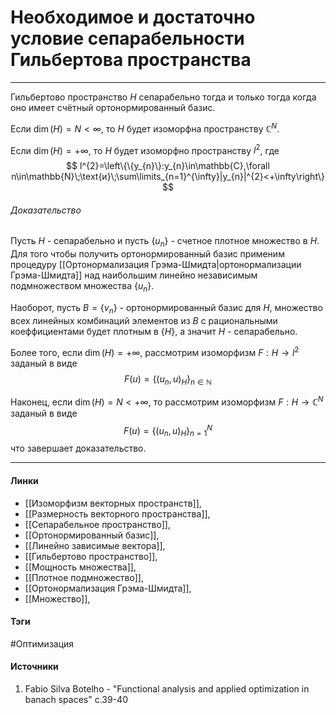 # Необходимое и достаточно условие сепарабельности Гильбертова пространства
***
Гильбертово пространство $H$ сепарабельно тогда и только тогда когда оно имеет счётный ортонормированный базис. 

Если $\dim(H)=N<\infty$, то $H$ будет изоморфна пространству $\mathbb{C}^{N}$.

Если $\dim(H)=+\infty$, то $H$ будет изоморфно пространству $l^{2}$, где
$$
l^{2}=\left\{\{y_{n}\}:y_{n}\in\mathbb{C},\forall n\in\mathbb{N}\;\text{и}\;\sum\limits_{n=1}^{\infty}|y_{n}|^{2}<+\infty\right\}
$$
###### Доказательство
Пусть $H$ - сепарабельно и пусть $\{u_{n}\}$ - счетное плотное множество в $H$. Для того чтобы получить ортонормированный базис применим процедуру [[Ортонормализация Грэма-Шмидта|ортонормализации Грэма-Шмидта]] над наибольшим линейно независимым подмножеством множества $\{u_{n}\}$.

Наоборот, пусть $B=\{v_{n}\}$ - ортонормированный базис для $H$, множество всех линейных комбинаций элементов из $B$ с рациональными коеффициентами будет плотным в $\{H\}$, а значит $H$ - сепарабельно.

Более того, если $\dim(H)=+\infty$, рассмотрим изоморфизм $F:H\to l^{2}$ заданый в виде
$$
F(u)=\{(u_{n},u)_{H}\}_{n\in\mathbb{N}}
$$

Наконец, если $\dim(H)=N<+\infty$, то рассмотрим изоморфизм $F:H\to\mathbb{C}^{N}$ заданый в виде
$$
F(u)=\{(u_{n},u)_{H}\}_{n=1}^{N}
$$
что завершает доказательство.
***
#### Линки
- [[Изоморфизм векторных пространств]],
- [[Размерность векторного пространства]],
- [[Сепарабельное пространство]],
- [[Ортонормированный базис]],
- [[Линейно зависимые вектора]],
- [[Гильбертово пространство]],
- [[Мощность множества]],
- [[Плотное подмножество]],
- [[Ортонормализация Грэма-Шмидта]],
- [[Множество]],
#### Тэги
 #Оптимизация 
#### Источники
1. Fabio Silva Botelho - "Functional analysis and applied optimization in banach spaces" c.39-40